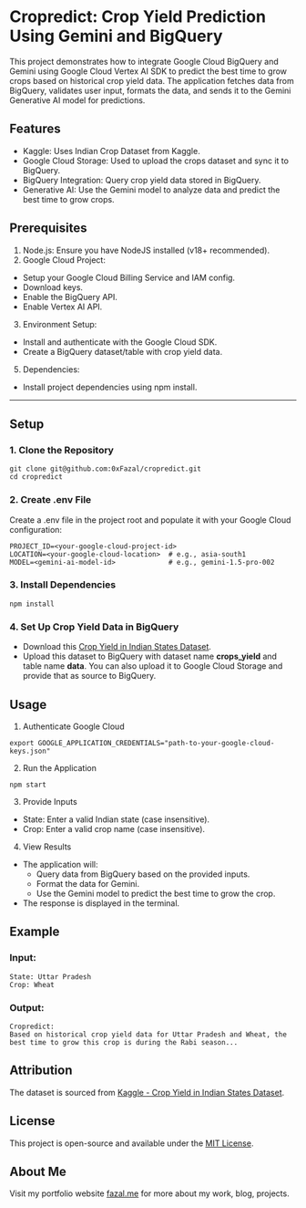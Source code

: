 # Cropredict: Crop Yield Prediction Using Gemini and BigQuery

This project demonstrates how to integrate Google Cloud BigQuery and Gemini using Google Cloud Vertex AI SDK to predict the best time to grow crops based on historical crop yield data. The application fetches data from BigQuery, validates user input, formats the data, and sends it to the Gemini Generative AI model for predictions.

## Features

- Kaggle: Uses Indian Crop Dataset from Kaggle.
- Google Cloud Storage: Used to upload the crops dataset and sync it to BigQuery.
- BigQuery Integration: Query crop yield data stored in BigQuery.
- Generative AI: Use the Gemini model to analyze data and predict the best time to grow crops.

## Prerequisites
1. Node.js: Ensure you have NodeJS installed (v18+ recommended).
2. Google Cloud Project:
- Setup your Google Cloud Billing Service and IAM config.
- Download keys.
- Enable the BigQuery API.
- Enable Vertex AI API.
3. Environment Setup:
- Install and authenticate with the Google Cloud SDK.
- Create a BigQuery dataset/table with crop yield data.
5. Dependencies:
- Install project dependencies using npm install.

---

## Setup

### 1. Clone the Repository

```shell
git clone git@github.com:0xFazal/cropredict.git
cd cropredict
```

### 2. Create .env File
Create a .env file in the project root and populate it with your Google Cloud configuration:
```shell
PROJECT_ID=<your-google-cloud-project-id>
LOCATION=<your-google-cloud-location>  # e.g., asia-south1
MODEL=<gemini-ai-model-id>             # e.g., gemini-1.5-pro-002
```

### 3. Install Dependencies
```shell
npm install
```

### 4. Set Up Crop Yield Data in BigQuery
- Download this [Crop Yield in Indian States Dataset](https://www.kaggle.com/datasets/akshatgupta7/crop-yield-in-indian-states-dataset/data).
- Upload this dataset to BigQuery with dataset name __crops_yield__ and table name __data__. You can also upload it to Google Cloud Storage and provide that as source to BigQuery.

## Usage
1. Authenticate Google Cloud
```shell
export GOOGLE_APPLICATION_CREDENTIALS="path-to-your-google-cloud-keys.json"
```
2. Run the Application
```shell
npm start
```
3. Provide Inputs
- State: Enter a valid Indian state (case insensitive).
- Crop: Enter a valid crop name (case insensitive).
4. View Results
- The application will:
    - Query data from BigQuery based on the provided inputs.
    - Format the data for Gemini.
    - Use the Gemini model to predict the best time to grow the crop.
- The response is displayed in the terminal.

## Example 

### Input:
```shell
State: Uttar Pradesh
Crop: Wheat
```

### Output:
```shell
Cropredict:
Based on historical crop yield data for Uttar Pradesh and Wheat, the best time to grow this crop is during the Rabi season...
```

## Attribution
The dataset is sourced from [Kaggle - Crop Yield in Indian States Dataset](https://www.kaggle.com/datasets/akshatgupta7/crop-yield-in-indian-states-dataset/data).

## License

This project is open-source and available under the [MIT License](https://opensource.org/licenses/MIT).

## About Me

Visit my portfolio website [fazal.me](https://fazal.me) for more about my work, blog, projects.